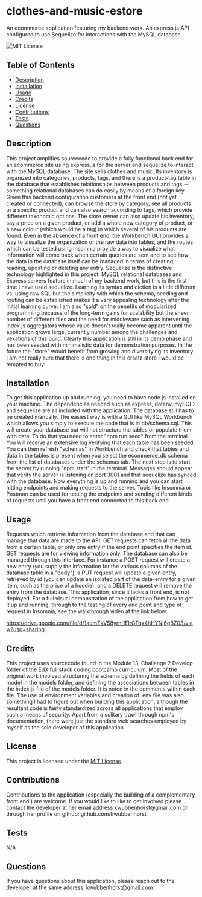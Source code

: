 # clothes-and-music-estore
An ecommerce application featuring my backend work. An express.js API configured to use Sequelize for interactions with the MySQL database.

![MIT License](https://img.shields.io/badge/MIT-License-blue)


## Table of Contents
- [Description](#description)
- [Installation](#installation)
- [Usage](#usage)
- [Credits](#credits)
- [License](#license)
- [Contributions](#contributions)
- [Tests](#tests)
- [Questions](#questions)

## Description
This project amplifies sourcecode to provide a fully functional back end for an ecommerce site using express.js for the server and sequelize to interact with the MySQL database. The site sells clothes and music. Its inventory is organized into categories, products, tags, and there is a product-tag table in the database that establishes relationships between products and tags -- something relational databases can do easily by means of a foreign key. Given this backend configuration customers at the front end (not yet created or connected), can browse the store by category, see all products or a specific product and can also search according to tags, which provide different taxonomic options. The store owner can also update his inventory, say a price on a given product, or add a whole new category of product, or a new colour (which would be a tag) in which several of his products are found. Even in the absence of a front end, the Workbench GUI provides a way to visualize the organization of the raw data into tables, and the routes which can be tested using Insomnia provide a way to visualize what information will come back when certain queries are sent and to see how the data in the database itself can be managed in terms of creating, reading, updating or deleting any entry.  Sequelize is the distinctive technology highlighted in this project. MySQL relational databases and Express servers feature in much of my backend work, but this is the first time I have used sequelize.  Learning its syntax and diction is a little different vs. using raw SQL but the simplicity with which the schema, seeding and routing can be established makes it a very appealing technology after the initial learning curve. I am also "sold" on the benefits of modularized programming because of the long-term gains for scalability but the sheer number of different files and the need for middleware such as intervening index.js aggregators whose value doesn't really become apparent until the application grows large, currently number among the challenges and vexations of this build. Clearly this application is still in its demo phase and has been seeded with minimalistic data for demonstration purposes. In the future the "store" would benefit from growing and diversifying its inventory. I am not really sure that there is one thing in this ersatz store I would be tempted to buy!

## Installation
To get this application up and running, you need to have node.js installed on your machine. The dependencies needed such as express, dotenv, mySQL2 and sequelize are all included with the application. The database still has to be created manually. The easiest way is with a GUI like MySQL Workbench which allows you simply to execute the code that is in db/schema.sql. This will create your database but will not structure the tables or populate them with data. To do that you need to enter "npm run seed" from the terminal. You will receive an extensive log verifying that each table has been seeded. You can then refresh "schemas" in Workbench and check that tables and data in the tables is present when you select the ecommerce_db schema from the list of databases under the schemas tab. The next step is to start the server by running "npm start" in the terminal. Messages should appear that verify the server is listening on port 3001 and that sequelize has synced with the database. Now everything is up and running and you can start hitting endpoints and making requests to the server. Tools like Insomnia or Postman can be used for testing the endpoints and sending different kinds of requests until you have a front end connected to this back end.

## Usage
Requests which retrieve information from the database and that can manage that data are made to the API. GET requests can fetch all the data from a certain table, or only one entry if the end point specifies the item id. GET requests are for viewing information only. The database can also be managed through this interface. For instance a POST request will create a new entry (you supply the information for the various columns of the database table in a "body"), a PUT request will update a given entry, retrieved by id (you can update an isolated part of the data-entry for a given item, such as the price of a hoodie), and a DELETE request will remove the entry from the database. This application, since it lacks a front end, is not deployed. For a full visual demonstration of the application from how to get it up and running, through to the testing of every end point and type of request in Insomnia, see the walkthrough video at the link below:

https://drive.google.com/file/d/1aumZkV58yrni1EIrGTqx4hHYNj6gBZ03/view?usp=sharing

## Credits
This project uses sourcecode found in the Module 13, Challenge 2 Develop folder of the EdX full stack coding bootcamp curriculum. Most of the original work involved structuring the schema by defining the fields of each model in the models folder, and defining the associations between tables in the index.js file of the models folder. It is noted in the comments within each file.  The use of environment variables and creation of .env file was also something I had to figure out when building this application, although the resultant code is fairly standardized across all applications that employ such a means of security.
Apart from a solitary trawl through npm's documentation, there were just the standard web searches employed by myself as the sole developer of this application.

## License
This project is licensed under the [MIT License](./LICENSE-MIT).

## Contributions
Contributions to the application (especially the building of a complementary front end!) are welcome. If you would like to like to get involved please contact the developer at her email address kwubbenhorst@gmail.com or through her profile on github: github.com/kwubbenhorst

## Tests
N/A

## Questions
If you have questions about this application, please reach out to the developer at the same address: kwubbenhorst@gmail.com
